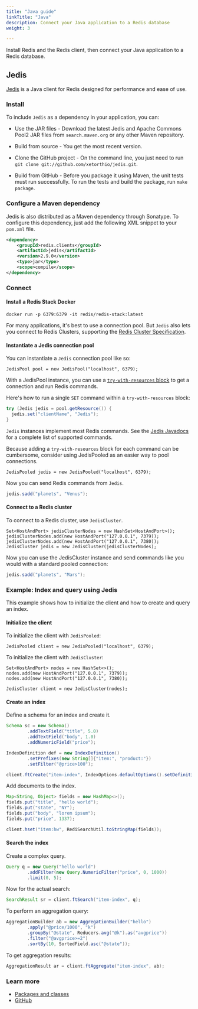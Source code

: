 ```yaml
---
title: "Java guide"
linkTitle: "Java"
description: Connect your Java application to a Redis database
weight: 3

---
```


Install Redis and the Redis client, then connect your Java application to a Redis database. 

## Jedis

[Jedis](https://github.com/redis/jedis) is a Java client for Redis designed for performance and ease of use.

### Install

To include `Jedis` as a dependency in your application, you can:

* Use the JAR files - Download the latest Jedis and Apache Commons Pool2 JAR files from `search.maven.org` or any other Maven repository.

* Build from source - You get the most recent version.

* Clone the GitHub project - On the command line, you just need to run `git clone git://github.com/xetorthio/jedis.git`.

* Build from GitHub - Before you package it using Maven, the unit tests must run successfully. To run the tests and build the package, run `make package`.

### Configure a Maven dependency

Jedis is also distributed as a Maven dependency through Sonatype. To configure this dependency, just add the following XML snippet to your `pom.xml` file.

```XML
<dependency>
    <groupId>redis.clients</groupId>
    <artifactId>jedis</artifactId>
    <version>2.9.0</version>
    <type>jar</type>
    <scope>compile</scope>
</dependency>
```
### Connect

#### Install a Redis Stack Docker

```
docker run -p 6379:6379 -it redis/redis-stack:latest
```

For many applications, it's best to use a connection pool. But `Jedis` also lets you connect to Redis Clusters, supporting the [Redis Cluster Specification](/docs/reference/cluster-spec).


#### Instantiate a Jedis connection pool

You can instantiate a `Jedis` connection pool like so:

```
JedisPool pool = new JedisPool("localhost", 6379);
```

With a JedisPool instance, you can use a [`try-with-resources` block](https://docs.oracle.com/javase/tutorial/essential/exceptions/tryResourceClose.html) to get a connection and run Redis commands.

Here's how to run a single `SET` command within a `try-with-resources` block:

```java
try (Jedis jedis = pool.getResource()) {
  jedis.set("clientName", "Jedis");
}
```

`Jedis` instances implement most Redis commands. See the [Jedis Javadocs](https://www.javadoc.io/doc/redis.clients/jedis/latest/redis/clients/jedis/Jedis.html) for a complete list of supported commands.

Because adding a `try-with-resources` block for each command can be cumbersome, consider using JedisPooled as an easier way to pool connections.

```
JedisPooled jedis = new JedisPooled("localhost", 6379);
```

Now you can send Redis commands from `Jedis`.

```java
jedis.sadd("planets", "Venus");
```

#### Connect to a Redis cluster

 To connect to a Redis cluster, use `JedisCluster`. 

```
Set<HostAndPort> jedisClusterNodes = new HashSet<HostAndPort>();
jedisClusterNodes.add(new HostAndPort("127.0.0.1", 7379));
jedisClusterNodes.add(new HostAndPort("127.0.0.1", 7380));
JedisCluster jedis = new JedisCluster(jedisClusterNodes);
```

Now you can use the JedisCluster instance and send commands like you would with a standard pooled connection:

```java
jedis.sadd("planets", "Mars");
```

### Example: Index and query using Jedis

This example shows how to initialize the client and how to create and query an index.

#### Initialize the client

To initialize the client with `JedisPooled`:

```
JedisPooled client = new JedisPooled("localhost", 6379);
```

To initialize the client with `JedisCluster`:

```
Set<HostAndPort> nodes = new HashSet<>();
nodes.add(new HostAndPort("127.0.0.1", 7379));
nodes.add(new HostAndPort("127.0.0.1", 7380));

JedisCluster client = new JedisCluster(nodes);
```

#### Create an index

Define a schema for an index and create it.

```java
Schema sc = new Schema()
        .addTextField("title", 5.0)
        .addTextField("body", 1.0)
        .addNumericField("price");

IndexDefinition def = new IndexDefinition()
        .setPrefixes(new String[]{"item:", "product:"})
        .setFilter("@price>100");

client.ftCreate("item-index", IndexOptions.defaultOptions().setDefinition(def), sc);
```

Add documents to the index.

```java
Map<String, Object> fields = new HashMap<>();
fields.put("title", "hello world");
fields.put("state", "NY");
fields.put("body", "lorem ipsum");
fields.put("price", 1337);

client.hset("item:hw", RediSearchUtil.toStringMap(fields));
```

#### Search the index

Create a complex query.

```java
Query q = new Query("hello world")
        .addFilter(new Query.NumericFilter("price", 0, 1000))
        .limit(0, 5);
```

Now for the actual search:

```java
SearchResult sr = client.ftSearch("item-index", q);
```

To perform an aggregation query:

```java
AggregationBuilder ab = new AggregationBuilder("hello")
        .apply("@price/1000", "k")
        .groupBy("@state", Reducers.avg("@k").as("avgprice"))
        .filter("@avgprice>=2")
        .sortBy(10, SortedField.asc("@state"));
```

To get aggregation results:

```java
AggregationResult ar = client.ftAggregate("item-index", ab);
```

### Learn more

* [Packages and classes](https://www.javadoc.io/doc/redis.clients/jedis/latest/index.html)
* [GitHub](https://github.com/redis/jedis)
 
